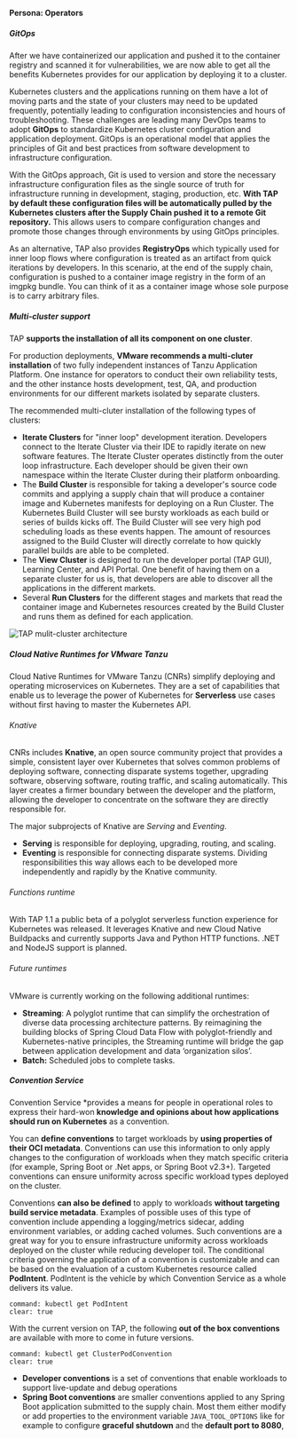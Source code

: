 **Persona: Operators**

##### GitOps

After we have containerized our application and pushed it to the container registry and scanned it for vulnerabilities, we are now able to get all the benefits Kubernetes provides for our application by deploying it to a cluster.

Kubernetes clusters and the applications running on them have a lot of moving parts and the state of your clusters may need to be updated frequently, potentially leading to configuration inconsistencies and hours of troubleshooting. These challenges are leading many DevOps teams to adopt **GitOps** to standardize Kubernetes cluster configuration and application deployment. GitOps is an operational model that applies the principles of Git and best practices from software development to infrastructure configuration. 

With the GitOps approach, Git is used to version and store the necessary infrastructure configuration files as the single source of truth for infrastructure running in development, staging, production, etc. 
**With TAP by default these configuration files will be automatically pulled by the Kubernetes clusters after the Supply Chain pushed it to a remote Git repository.** 
This allows users to compare configuration changes and promote those changes through environments by using GitOps principles.

As an alternative, TAP also provides **RegistryOps** which typically used for inner loop flows where configuration is treated as an artifact from quick iterations by developers. In this scenario, at the end of the supply chain, configuration is pushed to a container image registry in the form of an imgpkg bundle. You can think of it as a container image whose sole purpose is to carry arbitrary files.

##### Multi-cluster support
TAP **supports the installation of all its component on one cluster**.

For production deployments, **VMware recommends a multi-cluter installation** of two fully independent instances of Tanzu Application Platform. 
One instance for operators to conduct their own reliability tests, and the other instance hosts development, test, QA, and production environments for our different markets isolated by separate clusters.

The recommended multi-cluter installation of the following types of clusters:
- **Iterate Clusters** for "inner loop" development iteration. Developers connect to the Iterate Cluster via their IDE to rapidly iterate on new software features. The Iterate Cluster operates distinctly from the outer loop infrastructure. Each developer should be given their own namespace within the Iterate Cluster during their platform onboarding.
- The **Build Cluster** is responsible for taking a developer's source code commits and applying a supply chain that will produce a container image and Kubernetes manifests for deploying on a Run Cluster. The Kubernetes Build Cluster will see bursty workloads as each build or series of builds kicks off. The Build Cluster will see very high pod scheduling loads as these events happen. The amount of resources assigned to the Build Cluster will directly correlate to how quickly parallel builds are able to be completed.
- The **View Cluster** is designed to run the developer portal (TAP GUI), Learning Center, and API Portal. One benefit of having them on a separate cluster for us is, that developers are able to discover all the applications in the different markets.
- Several **Run Clusters** for the different stages and markets that read the container image and Kubernetes resources created by the Build Cluster and runs them as defined for each application.

![TAP mulit-cluster architecture](images/reference-architecture.png)

##### Cloud Native Runtimes for VMware Tanzu

Cloud Native Runtimes for VMware Tanzu (CNRs) simplify deploying and operating microservices on Kubernetes. They are a set of capabilities that enable us to leverage the power of Kubernetes for **Serverless** use cases without first having to master the Kubernetes API.

###### Knative
CNRs includes **Knative**, an open source community project that provides a simple, consistent layer over Kubernetes that solves common problems of deploying software, connecting disparate systems together, upgrading software, observing software, routing traffic, and scaling automatically. This layer creates a firmer boundary between the developer and the platform, allowing the developer to concentrate on the software they are directly responsible for.

The major subprojects of Knative are *Serving* and *Eventing*.
- **Serving** is responsible for deploying, upgrading, routing, and scaling. 
- **Eventing** is responsible for connecting disparate systems. Dividing responsibilities this way allows each to be developed more independently and rapidly by the Knative community.

###### Functions runtime
With TAP 1.1 a public beta of a polyglot serverless function experience for Kubernetes was released. 
It leverages Knative and new Cloud Native Buildpacks and currently supports Java and Python HTTP functions. .NET and NodeJS support is planned.

###### Future runtimes
VMware is currently working on the following additional runtimes:
- **Streaming**: A polyglot runtime that can simplify the orchestration of diverse data processing architecture patterns. By reimagining the building blocks of Spring Cloud Data Flow with polyglot-friendly and Kubernetes-native principles, the Streaming runtime will bridge the gap between application development and data ‘organization silos’.
- **Batch:** Scheduled jobs to complete tasks.

##### Convention Service

Convention Service *provides a means for people in operational roles to express their hard-won **knowledge and opinions about how applications should run on Kubernetes** as a convention. 

You can **define conventions** to target workloads by **using properties of their OCI metadata**.
Conventions can use this information to only apply changes to the configuration of workloads when they match specific criteria (for example, Spring Boot or .Net apps, or Spring Boot v2.3+). Targeted conventions can ensure uniformity across specific workload types deployed on the cluster.

Conventions **can also be defined** to apply to workloads **without targeting build service metadata**. Examples of possible uses of this type of convention include appending a logging/metrics sidecar, adding environment variables, or adding cached volumes. Such conventions are a great way for you to ensure infrastructure uniformity across workloads deployed on the cluster while reducing developer toil.
The conditional criteria governing the application of a convention is customizable and can be based on the evaluation of a custom Kubernetes resource called **PodIntent**. PodIntent is the vehicle by which Convention Service as a whole delivers its value.
```terminal:execute
command: kubectl get PodIntent
clear: true
```

With the current version on TAP, the following **out of the box conventions** are available with more to come in future versions.
```terminal:execute
command: kubectl get ClusterPodConvention
clear: true
```
- **Developer conventions** is a set of conventions that enable workloads to support live-update and debug operations
- **Spring Boot conventions** are smaller conventions applied to any Spring Boot application submitted to the supply chain. Most them either modify or add properties to the environment variable `JAVA_TOOL_OPTIONS` like for example to configure **graceful shutdown** and the **default port to 8080**,  
